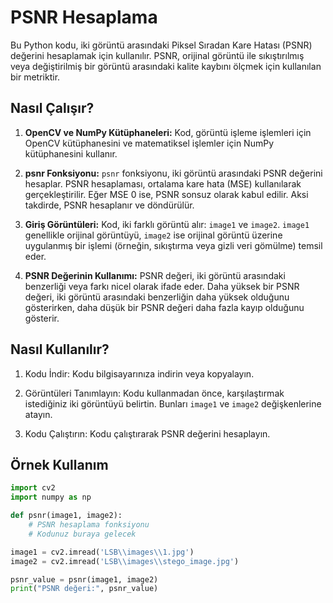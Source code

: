 # PSNR Hesaplama

Bu  Python kodu, iki görüntü arasındaki Piksel Sıradan Kare Hatası (PSNR) değerini hesaplamak için kullanılır. PSNR, orijinal görüntü ile sıkıştırılmış veya değiştirilmiş bir görüntü arasındaki kalite kaybını ölçmek için kullanılan bir metriktir.

## Nasıl Çalışır?

1. **OpenCV ve NumPy Kütüphaneleri:** Kod, görüntü işleme işlemleri için OpenCV kütüphanesini ve matematiksel işlemler için NumPy kütüphanesini kullanır.

2. **psnr Fonksiyonu:** `psnr` fonksiyonu, iki görüntü arasındaki PSNR değerini hesaplar. PSNR hesaplaması, ortalama kare hata (MSE) kullanılarak gerçekleştirilir. Eğer MSE 0 ise, PSNR sonsuz olarak kabul edilir. Aksi takdirde, PSNR hesaplanır ve döndürülür.

3. **Giriş Görüntüleri:** Kod, iki farklı görüntü alır: `image1` ve `image2`. `image1` genellikle orijinal görüntüyü, `image2` ise orijinal görüntü üzerine uygulanmış bir işlemi (örneğin, sıkıştırma veya gizli veri gömülme) temsil eder.

4. **PSNR Değerinin Kullanımı:** PSNR değeri, iki görüntü arasındaki benzerliği veya farkı nicel olarak ifade eder. Daha yüksek bir PSNR değeri, iki görüntü arasındaki benzerliğin daha yüksek olduğunu gösterirken, daha düşük bir PSNR değeri daha fazla kayıp olduğunu gösterir.

## Nasıl Kullanılır?

1. Kodu İndir: Kodu bilgisayarınıza indirin veya kopyalayın.

2. Görüntüleri Tanımlayın: Kodu kullanmadan önce, karşılaştırmak istediğiniz iki görüntüyü belirtin. Bunları `image1` ve `image2` değişkenlerine atayın.

3. Kodu Çalıştırın: Kodu çalıştırarak PSNR değerini hesaplayın.

## Örnek Kullanım

```python
import cv2
import numpy as np

def psnr(image1, image2):
    # PSNR hesaplama fonksiyonu
    # Kodunuz buraya gelecek

image1 = cv2.imread('LSB\\images\\1.jpg')
image2 = cv2.imread('LSB\\images\\stego_image.jpg')

psnr_value = psnr(image1, image2)
print("PSNR değeri:", psnr_value)
